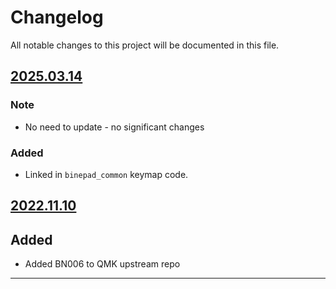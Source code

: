 # Changelog

All notable changes to this project will be documented in this file.


##  [2025.03.14]

### Note

- No need to update - no significant changes

### Added

- Linked in `binepad_common` keymap code.  


## [2022.11.10]

## Added

- Added BN006 to QMK upstream repo

---

[2025.03.14]: https://github.com/binepad-global/qmk_userspace_binepad/commit/0aab30db90e7ff6c3d101e0905a9f1a53859e408
[2022.11.10]: https://github.com/qmk/qmk_firmware/pull/18810
